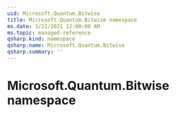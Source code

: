 ```yaml
---
uid: Microsoft.Quantum.Bitwise
title: Microsoft.Quantum.Bitwise namespace
ms.date: 1/22/2021 12:00:00 AM
ms.topic: managed-reference
qsharp.kind: namespace
qsharp.name: Microsoft.Quantum.Bitwise
qsharp.summary: ''
---
```


# Microsoft.Quantum.Bitwise namespace



